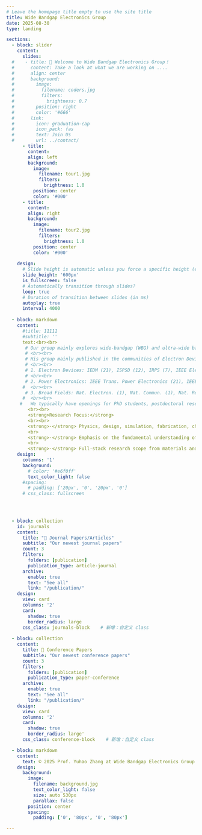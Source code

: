 ```yaml
---
# Leave the homepage title empty to use the site title
title: Wide Bandgap Electronics Group
date: 2025-08-30
type: landing

sections: 
  - block: slider
    content:
      slides:
  #    - title: 👋 Welcome to Wide Bandgap Electronics Group！
  #      content: Take a look at what we are working on ....
  #      align: center
  #      background:
  #        image:
  #          filename: coders.jpg
  #          filters:
  #            brightness: 0.7
  #        position: right
  #        color: '#666'
  #      link:
  #        icon: graduation-cap
  #        icon_pack: fas
  #        text: Join Us
  #        url: ../contact/
      - title: 
        content: 
        align: left
        background:
          image:
            filename: tour1.jpg
            filters:
              brightness: 1.0
          position: center
          color: '#000'
      - title:
        content:
        align: right
        background:
          image:
            filename: tour2.jpg
            filters:
              brightness: 1.0
          position: center
          color: '#000'
        
    design:
      # Slide height is automatic unless you force a specific height (e.g. '400px')
      slide_height: '600px'
      is_fullscreen: false
      # Automatically transition through slides?
      loop: true
      # Duration of transition between slides (in ms)
      autoplay: true
      interval: 4000
    
  - block: markdown
    content:
      #title: 11111
      #subtitle: ''
      text:<br><br>
       # Our group mainly explores wide-bandgap (WBG) and ultra-wide bandgap (UWBG) materials, devices, and circuits for next-generation electronics applications. Our current research focuses on a few major areas: (1) WBG semiconductors for power and RF electronics; (2) Power device reliability and robustness, packaging, circuit-level integration, and system-level applications; (3) Machine learning assisted material-device-circuit co-design; (4) WBG and UWBG materials and devices for electronic, photonic, biological and quantum applications; (5) Devices, circuits and systems for extreme environment applications
       # <br><br>
       # His group mainly published in the communities of Electron Devices and Power Electronics. Here is a sketch of the group’s major corresponding-authored papers till Aug. 2025.
       # <br><br>
       # 1. Electron Devices: IEDM (21), ISPSD (12), IRPS (7), IEEE Electron Device Lett. (21), Appl. Phys. Lett. (14), IEEE Trans. Electron Devices (16)
       # <br><br>
       # 2. Power Electronics: IEEE Trans. Power Electronics (21), IEEE J. Emerg. Sel. Top. Power Electron. (3), APEC (16), ECCE (7)
      #  <br><br>
       # 3. Broad Fields: Nat. Electron. (1), Nat. Commun. (1), Nat. Rev. Electr. Eng. (1), Adv. Mater. (1)
      #  <br><br>
     #   We typically have openings for PhD students, postdoctoral researchers, and visiting scholars with backgrounds in cleanroom fabrication, semiconductor devices, and power electronics circuits. Most PhD students admitted to our group have prior publications in the relevant fields. If you are interested, please contact Professor Yuhao Zhang. Although the peak PhD application season is from September to December, we accept applications year-round. We provide full financial support to all PhD students and also assist with applications to the Hong Kong PhD Fellowship Scheme and the HKU Presidential PhD Scholar Programme.
        <br><br>
        <strong>Research Focus:</strong>  
        <br><br>
        <strong>·</strong> Physics, design, simulation, fabrication, characterization, reliability, robustness, packaging, and circuit applications of WBG and UWBG devices.
        <br>
        <strong>·</strong> Emphasis on the fundamental understanding of UWB/UWBG devices, their new applications in power, RF, sensing, and computing applications, as well as the relevant material-device co-design with machine learning.
        <br>
        <strong>·</strong> Full-stack research scope from materials and devices to circuits and algorithms, and the seamless collaborations with the industry.  
    design:
      columns: '1'
      background:
        # color: '#e6f0ff'  
        text_color_light: false
      #spacing:
        # padding: ['20px', '0', '20px', '0']
      # css_class: fullscreen

  

  
  - block: collection
    id: journals
    content:
      title: "📑 Journal Papers/Articles"
      subtitle: "Our newest journal papers"
      count: 3
      filters:
        folders: [publication]
        publication_type: article-journal
      archive:
        enable: true
        text: "See all"
        link: "/publication/"
    design:
      view: card
      columns: '2'
      card:
        shadow: true
        border_radius: large
      css_class: journals-block    # 新增：自定义 class
    
  - block: collection
    content:
      title: 📰 Conference Papers  
      subtitle: "Our newest conference papers"
      count: 3
      filters:
        folders: [publication]
        publication_type: paper-conference
      archive:
        enable: true
        text: "See all"
        link: "/publication/"
    design:
      view: card
      columns: '2'
      card:
        shadow: true
        border_radius: large'
      css_class: conference-block    # 新增：自定义 class

  - block: markdown
    content:
      text: © 2025 Prof. Yuhao Zhang at Wide Bandgap Electronics Group|Department of EEE|HKU|Built with [CC BY NC ND 4.0](https://creativecommons.org/licenses/by-nc-nd/4.0/)
    design:
      background:
        image:
          filename: background.jpg
          text_color_light: false
          size: auto 530px
          parallax: false
        position: center
        spacing:
          padding: ['0', '80px', '0', '80px']

---
```

